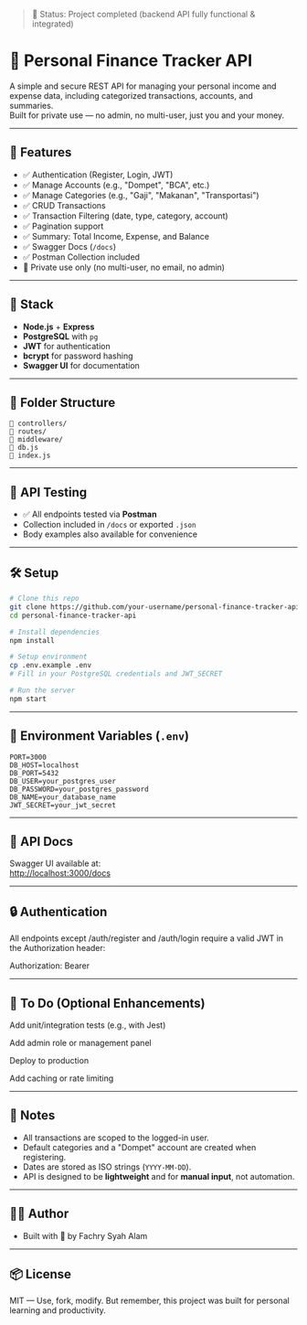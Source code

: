 > 🚀 Status: Project completed (backend API fully functional & integrated)

# 💸 Personal Finance Tracker API

A simple and secure REST API for managing your personal income and expense data, including categorized transactions, accounts, and summaries.  
Built for private use — no admin, no multi-user, just you and your money.

---

## 🚀 Features

- ✅ Authentication (Register, Login, JWT)
- ✅ Manage Accounts (e.g., "Dompet", "BCA", etc.)
- ✅ Manage Categories (e.g., "Gaji", "Makanan", "Transportasi")
- ✅ CRUD Transactions
- ✅ Transaction Filtering (date, type, category, account)
- ✅ Pagination support
- ✅ Summary: Total Income, Expense, and Balance
- ✅ Swagger Docs (`/docs`)
- ✅ Postman Collection included
- 🔐 Private use only (no multi-user, no email, no admin)

---

## 🔧 Stack

- **Node.js** + **Express**
- **PostgreSQL** with `pg`
- **JWT** for authentication
- **bcrypt** for password hashing
- **Swagger UI** for documentation

---

## 📂 Folder Structure

```
📁 controllers/
📁 routes/
📁 middleware/
📁 db.js
📄 index.js
```

---

## 🧪 API Testing

- ✅ All endpoints tested via **Postman**
- Collection included in `/docs` or exported `.json`
- Body examples also available for convenience

---

## 🛠️ Setup

```bash
# Clone this repo
git clone https://github.com/your-username/personal-finance-tracker-api.git
cd personal-finance-tracker-api

# Install dependencies
npm install

# Setup environment
cp .env.example .env
# Fill in your PostgreSQL credentials and JWT_SECRET

# Run the server
npm start
```

---

## 🔐 Environment Variables (`.env`)

```
PORT=3000
DB_HOST=localhost
DB_PORT=5432
DB_USER=your_postgres_user
DB_PASSWORD=your_postgres_password
DB_NAME=your_database_name
JWT_SECRET=your_jwt_secret
```

---

## 📘 API Docs

Swagger UI available at:  
[http://localhost:3000/docs](http://localhost:3000/docs)

---

## 🔒 Authentication

All endpoints except /auth/register and /auth/login require a valid JWT in the Authorization header:

Authorization: Bearer <token>

---

## 🧹 To Do (Optional Enhancements)

Add unit/integration tests (e.g., with Jest)

Add admin role or management panel

Deploy to production

Add caching or rate limiting

---

## 🧠 Notes

- All transactions are scoped to the logged-in user.
- Default categories and a "Dompet" account are created when registering.
- Dates are stored as ISO strings (`YYYY-MM-DD`).
- API is designed to be **lightweight** and for **manual input**, not automation.

---

## 🧑‍💻 Author

- Built with 🤕 by Fachry Syah Alam

---

## 📦 License

MIT — Use, fork, modify. But remember, this project was built for personal learning and productivity.
